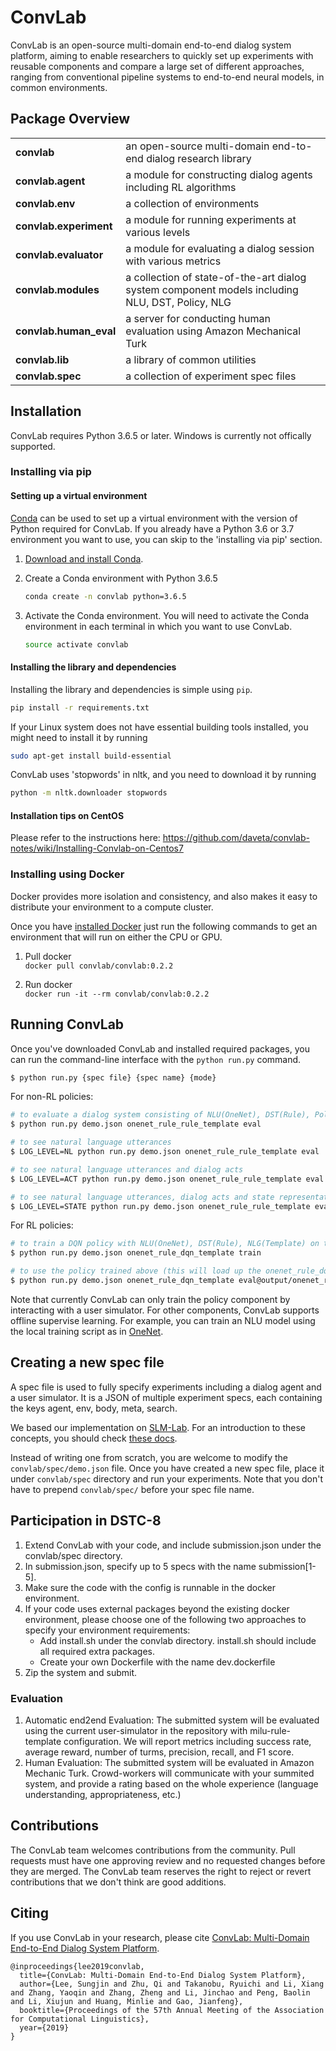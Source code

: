 # ConvLab
ConvLab is an open-source multi-domain end-to-end dialog system platform, aiming to enable researchers to quickly set up experiments with reusable components and compare a large set of different approaches, ranging from conventional pipeline systems to end-to-end neural models, in common environments.

## Package Overview
<table>
<tr>
    <td><b> convlab </b></td>
    <td> an open-source multi-domain end-to-end dialog research library </td>
</tr>
<tr>
    <td><b> convlab.agent </b></td>
    <td> a module for constructing dialog agents including RL algorithms </td>
</tr>
<tr>
    <td><b> convlab.env </b></td>
    <td> a collection of environments </td>
</tr>
<tr>
    <td><b> convlab.experiment </b></td>
    <td> a module for running experiments at various levels </td>
</tr>
<tr>
    <td><b> convlab.evaluator </b></td>
    <td> a module for evaluating a dialog session with various metrics </td>
</tr>
<tr>
    <td><b> convlab.modules </b></td>
    <td> a collection of state-of-the-art dialog system component models including NLU, DST, Policy, NLG </td>
</tr>
<tr>
    <td><b> convlab.human_eval </b></td>
    <td> a server for conducting human evaluation using Amazon Mechanical Turk </td>
</tr>
<tr>
    <td><b> convlab.lib </b></td>
    <td> a library of common utilities </td>
</tr>
<tr>
    <td><b> convlab.spec </b></td>
    <td> a collection of experiment spec files </td>
</tr>
</table>

## Installation
ConvLab requires Python 3.6.5 or later. Windows is currently not offically supported.

### Installing via pip

#### Setting up a virtual environment

[Conda](https://conda.io/) can be used to set up a virtual environment with the
version of Python required for ConvLab.  If you already have a Python 3.6 or 3.7
environment you want to use, you can skip to the 'installing via pip' section.

1.  [Download and install Conda](https://conda.io/docs/download.html).

2.  Create a Conda environment with Python 3.6.5

    ```bash
    conda create -n convlab python=3.6.5
    ```

3.  Activate the Conda environment. You will need to activate the Conda environment in each terminal in which you want to use ConvLab.

    ```bash
    source activate convlab
    ```

#### Installing the library and dependencies

Installing the library and dependencies is simple using `pip`.

   ```bash
   pip install -r requirements.txt
   ```
If your Linux system does not have essential building tools installed, you might need to install it by running
 ```bash
 sudo apt-get install build-essential
 ```
ConvLab uses 'stopwords' in nltk, and you need to download it by running
```bash
python -m nltk.downloader stopwords
```

#### Installation tips on CentOS
Please refer to the instructions here: https://github.com/daveta/convlab-notes/wiki/Installing-Convlab-on-Centos7 

### Installing using Docker

Docker provides more isolation and consistency, and also makes it easy to distribute your environment to a compute cluster.

Once you have [installed Docker](https://docs.docker.com/engine/installation/) just run the following commands to get an environment that will run on either the CPU or GPU.

1. Pull docker </br>
```docker pull convlab/convlab:0.2.2```

2. Run docker </br>
```docker run -it --rm convlab/convlab:0.2.2```

## Running ConvLab
Once you've downloaded ConvLab and installed required packages, you can run the command-line interface with the `python run.py` command.
```bash
$ python run.py {spec file} {spec name} {mode}
```

For non-RL policies:
```bash
# to evaluate a dialog system consisting of NLU(OneNet), DST(Rule), Policy(Rule), NLG(Template) on the MultiWOZ environment
$ python run.py demo.json onenet_rule_rule_template eval

# to see natural language utterances 
$ LOG_LEVEL=NL python run.py demo.json onenet_rule_rule_template eval

# to see natural language utterances and dialog acts 
$ LOG_LEVEL=ACT python run.py demo.json onenet_rule_rule_template eval

# to see natural language utterances, dialog acts and state representation
$ LOG_LEVEL=STATE python run.py demo.json onenet_rule_rule_template eval
```

For RL policies:
```bash
# to train a DQN policy with NLU(OneNet), DST(Rule), NLG(Template) on the MultiWOZ environment
$ python run.py demo.json onenet_rule_dqn_template train

# to use the policy trained above (this will load up the onenet_rule_dqn_template_t0_s0_*.pt files under the output/onenet_rule_dqn_template_{timestamp}/model directory)
$ python run.py demo.json onenet_rule_dqn_template eval@output/onenet_rule_dqn_template_{timestamp}/model/onenet_rule_dqn_template_t0_s0
```

Note that currently ConvLab can only train the policy component by interacting with a user simulator. 
For other components, ConvLab supports offline supervise learning. For example, you can train an NLU model using the local training script as in [OneNet](https://github.com/ConvLab/ConvLab/tree/dev/convlab/modules/nlu/multiwoz/onenet).

## Creating a new spec file
A spec file is used to fully specify experiments including a dialog agent and a user simulator. It is a JSON of multiple experiment specs, each containing the keys agent, env, body, meta, search.

We based our implementation on [SLM-Lab](https://github.com/kengz/SLM-Lab/tree/master/slm_lab). For an introduction to these concepts, you should check [these docs](https://kengz.gitbooks.io/slm-lab/content/).

Instead of writing one from scratch, you are welcome to modify the `convlab/spec/demo.json` file. Once you have created a new spec file, place it under `convlab/spec` directory and run your experiments. Note that you don't have to prepend `convlab/spec/` before your spec file name.

## Participation in DSTC-8
1. Extend ConvLab with your code, and include submission.json under the convlab/spec directory.
2. In submission.json, specify up to 5 specs with the name submission[1-5].
2. Make sure the code with the config is runnable in the docker environment.
3. If your code uses external packages beyond the existing docker environment, please choose one of the following two approaches to specify your environment requirements:
    - Add install.sh under the convlab directory. install.sh should include all required extra packages.
    - Create your own Dockerfile with the name dev.dockerfile
4. Zip the system and submit.
### Evaluation
1. Automatic end2end Evaluation: The submitted system will be evaluated using the current user-simulator in the repository with milu-rule-template configuration. We will report metrics including success rate, average reward, number of turms, precision, recall, and F1 score.
2. Human Evaluation: The submitted system will be evaluated in Amazon Mechanic Turk. Crowd-workers will communicate with your summited system, and provide a rating based on the whole experience (language understanding, appropriateness, etc.)
## Contributions
The ConvLab team welcomes contributions from the community. Pull requests must have one approving review and no requested changes before they are merged. The ConvLab team reserves the right to reject or revert contributions that we don't think are good additions.

## Citing
If you use ConvLab in your research, please cite [ConvLab: Multi-Domain End-to-End Dialog System Platform](https://arxiv.org/abs/1904.08637).
```
@inproceedings{lee2019convlab,
  title={ConvLab: Multi-Domain End-to-End Dialog System Platform},
  author={Lee, Sungjin and Zhu, Qi and Takanobu, Ryuichi and Li, Xiang and Zhang, Yaoqin and Zhang, Zheng and Li, Jinchao and Peng, Baolin and Li, Xiujun and Huang, Minlie and Gao, Jianfeng},
  booktitle={Proceedings of the 57th Annual Meeting of the Association for Computational Linguistics},
  year={2019}
}
```
